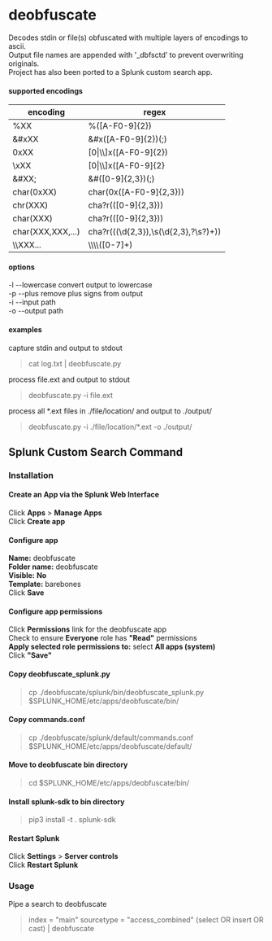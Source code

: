 # deobfuscate
Decodes stdin or file(s) obfuscated with multiple layers of encodings to ascii.<br>
Output file names are appended with '_dbfsctd' to prevent overwriting originals.<br>
Project has also been ported to a Splunk custom search app.<br>

#### supported encodings

encoding | regex
-------- | ------
%XX | %([A-F0-9]{2})
&#xXX | &#x([A-F0-9]{2})(;)
0xXX | [0&#124;\\\\]x([A-F0-9]{2})
\\xXX | [0&#124;\\\\]x([A-F0-9]{2}
&#XX; | &#([0-9]{2,3})(;)
char(0xXX) | char\(0x([A-F0-9]{2,3})\)
chr(XXX) | cha?r\(([0-9]{2,3})\)
char(XXX) | cha?r\(([0-9]{2,3})\)
char(XXX,XXX,...) | cha?r\(((\d{2,3}),\s(\d{2,3},?\s?)+)\)
\\\\XXX... | \\\\\\\\([0-7]+)


#### options
-l --lowercase convert output to lowercase<br>
-p --plus remove plus signs from output<br>
-i --input path <br>
-o --output path<br>
#### examples
capture stdin and output to stdout<br>
> cat log.txt | deobfuscate.py

process file.ext and output to stdout<br>
> deobfuscate.py -i file.ext

process all *.ext files in ./file/location/ and output to ./output/<br>
> deobfuscate.py -i ./file/location/*.ext -o ./output/<br>

## Splunk Custom Search Command
### Installation
#### Create an App via the Splunk Web Interface
Click **Apps** > **Manage Apps**<br>
Click **Create app**<br>

#### Configure app
**Name:** deobfuscate<br>
**Folder name:** deobfuscate<br>
**Visible:** **No**<br>
**Template:** barebones<br>
Click **Save**<br>

#### Configure app permissions
Click **Permissions** link for the deobfuscate app <br>
Check to ensure **Everyone** role has **"Read"** permissions<br>
**Apply selected role permissions to:** select **All apps (system)**<br>
Click **"Save"**<br>

#### Copy deobfuscate_splunk.py
>cp ./deobfuscate/splunk/bin/deobfuscate_splunk.py $SPLUNK_HOME/etc/apps/deobfuscate/bin/<br>

#### Copy commands.conf 
>cp ./deobfuscate/splunk/default/commands.conf $SPLUNK_HOME/etc/apps/deobfuscate/default/<br>

#### Move to deobfuscate bin directory
>cd $SPLUNK_HOME/etc/apps/deobfuscate/bin/<br>

#### Install splunk-sdk to bin directory
>pip3 install -t . splunk-sdk

#### Restart Splunk
Click **Settings** > **Server controls**<br>
Click **Restart Splunk**<br>

### Usage
Pipe a search to deobfuscate
>index = "main" sourcetype = "access_combined" (select OR insert OR cast) | deobfuscate

